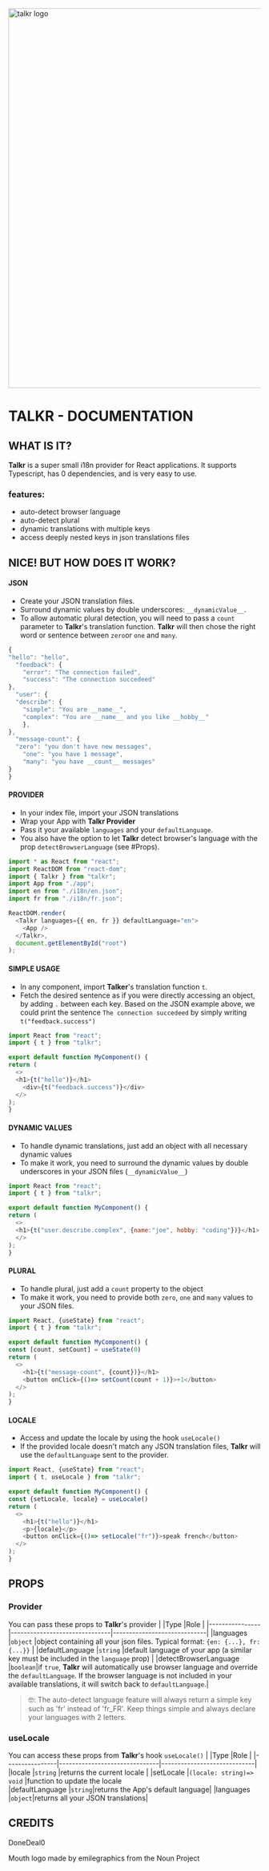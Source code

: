 <img width="757" alt="talkr logo" src="https://user-images.githubusercontent.com/43271780/96292673-ddec9c80-0fe9-11eb-96d1-1cac75dfaf3d.png">

# TALKR - DOCUMENTATION

## WHAT IS IT?

**Talkr** is a super small i18n provider for React applications. It supports Typescript, has 0 dependencies, and is very easy to use.

### features:

- auto-detect browser language
- auto-detect plural
- dynamic translations with multiple keys
- access deeply nested keys in json translations files

## NICE! BUT HOW DOES IT WORK?

#### JSON

- Create your JSON translation files.
- Surround dynamic values by double underscores: `__dynamicValue__`.
- To allow automatic plural detection, you will need to pass a `count` parameter to **Talkr**'s translation function. **Talkr** will then chose the right word or sentence between `zero`or `one` and `many`.

```javascript
{
"hello": "hello",
  "feedback": {
	"error": "The connection failed",
	"success": "The connection succedeed"
},
  "user": {
  "describe": {
	"simple": "You are __name__",
	"complex": "You are __name__ and you like __hobby__"
	},
},
  "message-count": {
  "zero": "you don't have new messages",
	"one": "you have 1 message",
	"many": "you have __count__ messages"
}
}
```

#### PROVIDER

- In your index file, import your JSON translations
- Wrap your App with **Talkr Provider**
- Pass it your available `languages` and your `defaultLanguage`.
- You also have the option to let **Talkr** detect browser's language with the prop `detectBrowserLanguage` (see #Props).

```javascript
import * as React from "react";
import ReactDOM from "react-dom";
import { Talkr } from "talkr";
import App from "./app";
import en from "./i18n/en.json";
import fr from "./i18n/fr.json";

ReactDOM.render(
  <Talkr languages={{ en, fr }} defaultLanguage="en">
    <App />
  </Talkr>,
  document.getElementById("root")
);
```

#### SIMPLE USAGE

- In any component, import **Talker**'s translation function `t`.
- Fetch the desired sentence as if you were directly accessing an object, by adding `.` between each key. Based on the JSON example above, we could print the sentence `The connection succedeed` by simply writing `t("feedback.success")`

```javascript
import React from "react";
import { t } from "talkr";

export default function MyComponent() {
return (
  <>
  <h1>{t("hello")}</h1>
	<div>{t("feedback.success")}</div>
  </>
);
}
```

#### DYNAMIC VALUES

- To handle dynamic translations, just add an object with all necessary dynamic values
- To make it work, you need to surround the dynamic values by double underscores in your JSON files (`__dynamicValue__`)

```javascript
import React from "react";
import { t } from "talkr";

export default function MyComponent() {
return (
  <>
  <h1>{t("user.describe.complex", {name:"joe", hobby: "coding"})}</h1>
  </>
);
}
```

#### PLURAL

- To handle plural, just add a `count` property to the object
- To make it work, you need to provide both `zero`, `one` and `many` values to your JSON files.

```javascript
import React, {useState} from "react";
import { t } from "talkr";

export default function MyComponent() {
const [count, setCount] = useState(0)
return (
  <>
	<h1>{t("message-count", {count})}</h1>
	<button onClick={()=> setCount(count + 1)}>+1</button>
  </>
);
}
```
#### LOCALE
- Access and update the locale by using the hook `useLocale()`
- If the provided locale doesn't match any JSON translation files, **Talkr** will use the `defaultLanguage` sent to the provider.

```javascript
import React, {useState} from "react";
import { t, useLocale } from "talkr";

export default function MyComponent() {
const {setLocale, locale} = useLocale()
return (
  <>
	<h1>{t("hello")}</h1>
	<p>{locale}</p>
	<button onClick={()=> setLocale("fr")}>speak french</button>
  </>
);
}
```

## PROPS

### Provider

You can pass these props to **Talkr**'s provider
| |Type |Role |
|----------------|-------------------------------|-----------------------------|
|languages |`object` |object containing all your json files. Typical format: `{en: {...}, fr: {...}}` |
|defaultLanguage |`string` |default language of your app (a similar key must be included in the `language` prop) |
|detectBrowserLanguage |`boolean`|if `true`, **Talkr** will automatically use browser language and override the `defaultLanguage`. If the browser language is not included in your available translations, it will switch back to `defaultLanguage`.|

> 🤓: The auto-detect language feature will always return a simple key such as 'fr' instead of 'fr_FR'. Keep things simple and always declare your languages with 2 letters.

### useLocale

You can access these props from **Talkr**'s hook `useLocale()`
| |Type |Role |
|----------------|-------------------------------|-----------------------------|
|locale |`string` |returns the current locale |
|setLocale |`(locale: string)=> void` |function to update the locale  
|defaultLanguage |`string`|returns the App's default language|
|languages |`object`|returns all your JSON translations|

## CREDITS

DoneDeal0

Mouth logo made by emilegraphics from the Noun Project
